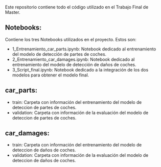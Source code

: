 Este repositorio contiene todo el código utilizado en el Trabajo Final de Master.

## Notebooks: 
Contiene los tres Notebooks utilizados en el proyecto. Estos son:
- 1_Entrenamiento_car_parts.ipynb: Notebook dedicado al entrenamiento del modelo de detección de partes de coches.
- 2_Entrenamiento_car_damages.ipynb: Notebook dedicado al entrenamiento del modelo de detección de daños de coches.
- 3_Script_final.ipynb: Notebook dedicado a la integración de los dos modelos para obtener el modelo final.

## car_parts: 
- train: Carpeta con información del entrenamiento del modelo de deteccion de partes de coches.
- validation: Carpeta con información de la evaluación del modelo de deteccion de partes de coches.

## car_damages: 
- train: Carpeta con información del entrenamiento del modelo de deteccion de daños de coches.
- validation: Carpeta con información de la evaluación del modelo de deteccion de daños de coches.

